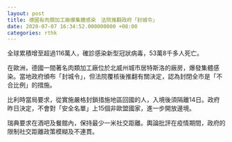 ```yaml
---
layout: post
title: 德國有肉類加工廠爆集體感染　法院推翻政府「封城令」
date: 2020-07-07 16:34:52.000000000 +08:00
categories: rthk
---
```


全球累積增至超過116萬人，確診感染新型冠狀病毒，53萬8千多人死亡。

在歐洲，德國一間著名肉類加工廠位於北威州城市居特斯洛的廠房，爆發集體感染。當地政府頒布「封城令」，但法院覆核後推翻有關決定，認為封閉全市是「不合比例」的措施。

比利時當局要求，從實施嚴格封鎖措施地區回國的人，入境後須隔離14日。政府昨日決定，不會對「安全名單」上15個非歐盟國家，進一步開放邊境。

瑞典要求在酒吧及餐館內，保持最少一米社交距離。輿論批評在疫情期間，政府的限制社交距離政策模糊及不連貫。
